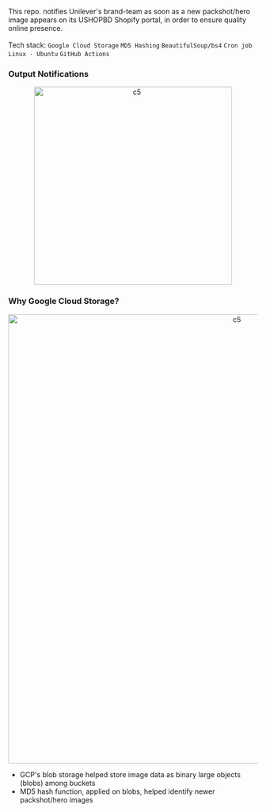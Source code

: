 This repo. notifies Unilever's brand-team as soon as a new packshot/hero image appears on its USHOPBD Shopify portal, in order to ensure quality online presence.<br><br>
Tech stack: ```Google Cloud Storage``` ```MD5 Hashing``` ```BeautifulSoup/bs4``` ```Cron job``` ```Linux - Ubuntu``` ```GitHub Actions```<br>
### Output Notifications
<p align="center">
  <img width="400" alt="c5" src="https://github.com/user-attachments/assets/03e48fde-8c6e-46fb-9472-db19a005b751"><br>
</p>

### Why Google Cloud Storage?
<p align="center">
  <img width="908" alt="c5" src="https://github.com/user-attachments/assets/c49db22d-aef9-45d8-a9e7-e09e2cead434"><br>
</p>

- GCP's blob storage helped store image data as binary large objects (blobs) among buckets
- MD5 hash function, applied on blobs, helped identify newer packshot/hero images
